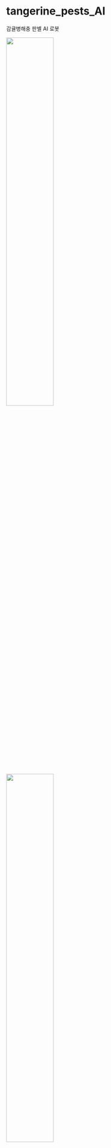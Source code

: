 # tangerine_pests_AI
감귤병해충 판별 AI 로봇

<img src="![처리과정](https://github.com/user-attachments/assets/10dbac9d-d28b-4a6a-b843-4faa15b473d3)" width="50%" /> <img src="![작품3D모델_정사각형](https://github.com/user-attachments/assets/715463af-26f0-4858-9ce2-e39c1c34f0fe)" width="50%" />


![처리과정](https://github.com/user-attachments/assets/10dbac9d-d28b-4a6a-b843-4faa15b473d3)
![작품3D모델_정사각형](https://github.com/user-attachments/assets/715463af-26f0-4858-9ce2-e39c1c34f0fe)
